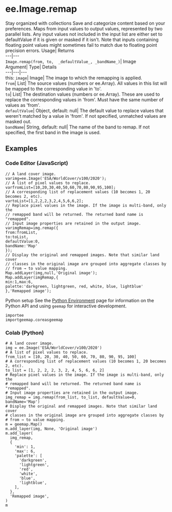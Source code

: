  
#  ee.Image.remap
Stay organized with collections  Save and categorize content based on your preferences. 
Maps from input values to output values, represented by two parallel lists. Any input values not included in the input list are either set to defaultValue if it is given or masked if it isn't. Note that inputs containing floating point values might sometimes fail to match due to floating point precision errors. Usage| Returns  
---|---  
`Image.remap(from, to,  _defaultValue_, _bandName_)`| Image  
Argument| Type| Details  
---|---|---  
this: `image`| Image| The image to which the remapping is applied.  
`from`| List| The source values (numbers or ee.Array). All values in this list will be mapped to the corresponding value in 'to'.  
`to`| List| The destination values (numbers or ee.Array). These are used to replace the corresponding values in 'from'. Must have the same number of values as 'from'.  
`defaultValue`| Object, default: null| The default value to replace values that weren't matched by a value in 'from'. If not specified, unmatched values are masked out.  
`bandName`| String, default: null| The name of the band to remap. If not specified, the first band in the image is used.  
## Examples
### Code Editor (JavaScript)
```
// A land cover image.
varimg=ee.Image('ESA/WorldCover/v100/2020');
// A list of pixel values to replace.
varfromList=[10,20,30,40,50,60,70,80,90,95,100];
// A corresponding list of replacement values (10 becomes 1, 20 becomes 2, etc).
vartoList=[1,2,2,2,3,2,4,5,6,6,2];
// Replace pixel values in the image. If the image is multi-band, only the
// remapped band will be returned. The returned band name is "remapped".
// Input image properties are retained in the output image.
varimgRemap=img.remap({
from:fromList,
to:toList,
defaultValue:0,
bandName:'Map'
});
// Display the original and remapped images. Note that similar land cover
// classes in the original image are grouped into aggregate classes by
// from → to value mapping.
Map.addLayer(img,null,'Original image');
Map.addLayer(imgRemap,{
min:1,max:6,
palette:'darkgreen, lightgreen, red, white, blue, lightblue'
},'Remapped image');
```

Python setup
See the [ Python Environment](https://developers.google.com/earth-engine/guides/python_install) page for information on the Python API and using `geemap` for interactive development.
```
importee
importgeemap.coreasgeemap
```

### Colab (Python)
```
# A land cover image.
img = ee.Image('ESA/WorldCover/v100/2020')
# A list of pixel values to replace.
from_list = [10, 20, 30, 40, 50, 60, 70, 80, 90, 95, 100]
# A corresponding list of replacement values (10 becomes 1, 20 becomes 2, etc).
to_list = [1, 2, 2, 2, 3, 2, 4, 5, 6, 6, 2]
# Replace pixel values in the image. If the image is multi-band, only the
# remapped band will be returned. The returned band name is "remapped".
# Input image properties are retained in the output image.
img_remap = img.remap(from_list, to_list, defaultValue=0, bandName='Map')
# Display the original and remapped images. Note that similar land cover
# classes in the original image are grouped into aggregate classes by
# from → to value mapping.
m = geemap.Map()
m.add_layer(img, None, 'Original image')
m.add_layer(
  img_remap,
  {
    'min': 1,
    'max': 6,
    'palette': [
      'darkgreen',
      'lightgreen',
      'red',
      'white',
      'blue',
      'lightblue',
    ],
  },
  'Remapped image',
)
m
```

